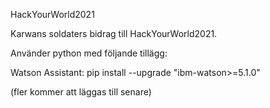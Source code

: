 HackYourWorld2021

Karwans soldaters bidrag till HackYourWorld2021. 

Använder python med följande tillägg:

Watson Assistant: pip install --upgrade "ibm-watson>=5.1.0"

(fler kommer att läggas till senare)